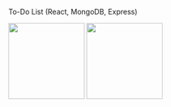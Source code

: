 To-Do List (React, MongoDB, Express)

<div align="center">
  <img src="https://media4.giphy.com/media/v1.Y2lkPTc5MGI3NjExczFyY2MwNnpxc21ydWRjN2MzcXVoc2FhZmhjbTR2anh1MGhmMjVyMSZlcD12MV9pbnRlcm5hbF9naWZfYnlfaWQmY3Q9Zw/4l77hPSt37L68fy4vf/giphy.gif" alt=""/>
</div>

<div>
  <img src="https://github.com/tatvladna/devicon/blob/master/icons/react/react-original.svg" width="150" height="150" alt=""/>
  <img src="https://github.com/tatvladna/devicon/blob/master/icons/mongodb/mongodb-original-wordmark.svg" width="150" height="150" alt=""/>
</div>

